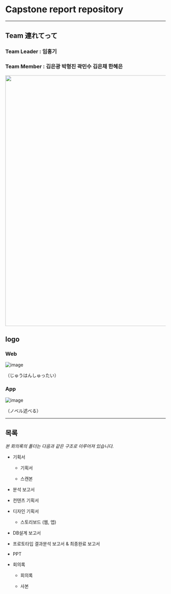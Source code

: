 # Capstone report repository

---

## Team 連れてって

### Team Leader : 임홍기

### Team Member : 김은광 박형진 곽민수 김은채 한혜은

<img src="https://user-images.githubusercontent.com/33077726/54029744-d6012f80-41ec-11e9-815f-c1fca0fc4839.png" width="1024" height="786">

## logo

### Web

![image](https://user-images.githubusercontent.com/33077726/54168784-8acc7280-44b3-11e9-8345-a473b6518efa.png)

（じゅうはんしゅったい）

### App

![image](https://user-images.githubusercontent.com/33077726/54168782-8902af00-44b3-11e9-846d-6bd32d1c2528.png)

（ノベル述べる）

---

## 목록

_본 회의록의 폴더는 다음과 같은 구조로 이루어져 있습니다._

- 기획서

  - 기획서

  - 스캔본

- 분석 보고서

- 컨텐츠 기획서

- 디자인 기획서

  - 스토리보드 (웹, 앱)

- DB설계 보고서

- 프로토타입 결과분석 보고서 & 최종완료 보고서

- PPT

- 회의록

  - 회의록

  - 사본

